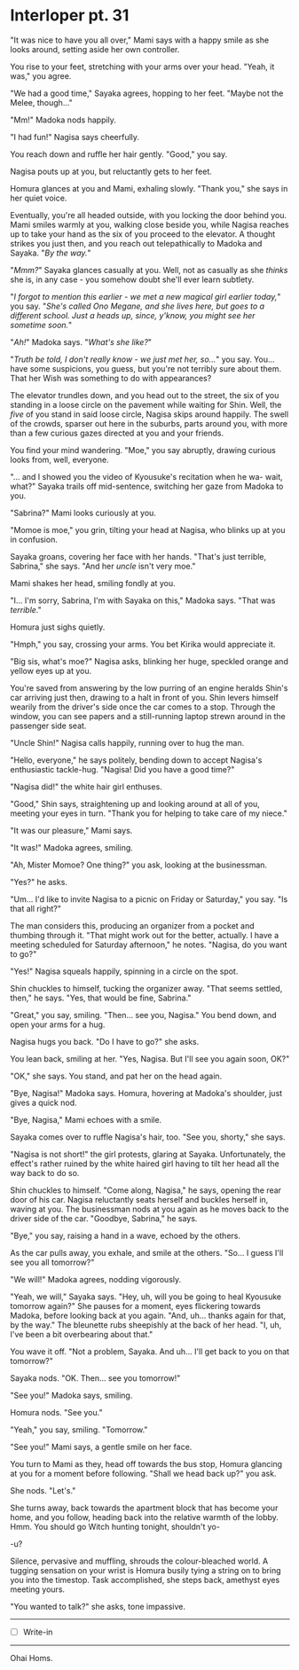 # Interloper pt. 31

"It was nice to have you all over," Mami says with a happy smile as she looks around, setting aside her own controller.

You rise to your feet, stretching with your arms over your head. "Yeah, it was," you agree.

"We had a good time," Sayaka agrees, hopping to her feet. "Maybe not the Melee, though..."

"Mm!" Madoka nods happily.

"I had fun!" Nagisa says cheerfully.

You reach down and ruffle her hair gently. "Good," you say.

Nagisa pouts up at you, but reluctantly gets to her feet.

Homura glances at you and Mami, exhaling slowly. "Thank you," she says in her quiet voice.

Eventually, you're all headed outside, with you locking the door behind you. Mami smiles warmly at you, walking close beside you, while Nagisa reaches up to take your hand as the six of you proceed to the elevator. A thought strikes you just then, and you reach out telepathically to Madoka and Sayaka. "*By the way.*"

"*Mmm?*" Sayaka glances casually at you. Well, not as casually as she *thinks* she is, in any case - you somehow doubt she'll ever learn subtlety.

"*I forgot to mention this earlier - we met a new magical girl earlier today,*" you say. "*She's called Ono Megane, and she lives here, but goes to a different school. Just a heads up, since, y'know, you might see her sometime soon.*"

"*Ah!*" Madoka says. "*What's she like?*"

"*Truth be told, I don't really know - we *just* met her, so...*" you say. You... have some suspicions, you guess, but you're not terribly sure about them. That her Wish was something to do with appearances?

The elevator trundles down, and you head out to the street, the six of you standing in a loose circle on the pavement while waiting for Shin. Well, the *five* of you stand in said loose circle, Nagisa skips around happily. The swell of the crowds, sparser out here in the suburbs, parts around you, with more than a few curious gazes directed at you and your friends.

You find your mind wandering. "Moe," you say abruptly, drawing curious looks from, well, everyone.

"... and I showed you the video of Kyousuke's recitation when he wa- wait, what?" Sayaka trails off mid-sentence, switching her gaze from Madoka to you.

"Sabrina?" Mami looks curiously at you.

"Momoe is moe," you grin, tilting your head at Nagisa, who blinks up at you in confusion.

Sayaka groans, covering her face with her hands. "That's just terrible, Sabrina," she says. "And her *uncle* isn't very moe."

Mami shakes her head, smiling fondly at you.

"I... I'm sorry, Sabrina, I'm with Sayaka on this," Madoka says. "That was *terrible*."

Homura just sighs quietly.

"Hmph," you say, crossing your arms. You bet Kirika would appreciate it.

"Big sis, what's moe?" Nagisa asks, blinking her huge, speckled orange and yellow eyes up at you.

You're saved from answering by the low purring of an engine heralds Shin's car arriving just then, drawing to a halt in front of you. Shin levers himself wearily from the driver's side once the car comes to a stop. Through the window, you can see papers and a still-running laptop strewn around in the passenger side seat.

"Uncle Shin!" Nagisa calls happily, running over to hug the man.

"Hello, everyone," he says politely, bending down to accept Nagisa's enthusiastic tackle-hug. "Nagisa! Did you have a good time?"

"Nagisa did!" the white hair girl enthuses.

"Good," Shin says, straightening up and looking around at all of you, meeting your eyes in turn. "Thank you for helping to take care of my niece."

"It was our pleasure," Mami says.

"It was!" Madoka agrees, smiling.

"Ah, Mister Momoe? One thing?" you ask, looking at the businessman.

"Yes?" he asks.

"Um... I'd like to invite Nagisa to a picnic on Friday or Saturday," you say. "Is that all right?"

The man considers this, producing an organizer from a pocket and thumbing through it. "That might work out for the better, actually. I have a meeting scheduled for Saturday afternoon," he notes. "Nagisa, do you want to go?"

"Yes!" Nagisa squeals happily, spinning in a circle on the spot.

Shin chuckles to himself, tucking the organizer away. "That seems settled, then," he says. "Yes, that would be fine, Sabrina."

"Great," you say, smiling. "Then... see you, Nagisa." You bend down, and open your arms for a hug.

Nagisa hugs you back. "Do I have to go?" she asks.

You lean back, smiling at her. "Yes, Nagisa. But I'll see you again soon, OK?"

"OK," she says. You stand, and pat her on the head again.

"Bye, Nagisa!" Madoka says. Homura, hovering at Madoka's shoulder, just gives a quick nod.

"Bye, Nagisa," Mami echoes with a smile.

Sayaka comes over to ruffle Nagisa's hair, too. "See you, shorty," she says.

"Nagisa is not short!" the girl protests, glaring at Sayaka. Unfortunately, the effect's rather ruined by the white haired girl having to tilt her head all the way back to do so.

Shin chuckles to himself. "Come along, Nagisa," he says, opening the rear door of his car. Nagisa reluctantly seats herself and buckles herself in, waving at you. The businessman nods at you again as he moves back to the driver side of the car. "Goodbye, Sabrina," he says.

"Bye," you say, raising a hand in a wave, echoed by the others.

As the car pulls away, you exhale, and smile at the others. "So... I guess I'll see you all tomorrow?"

"We will!" Madoka agrees, nodding vigorously.

"Yeah, we will," Sayaka says. "Hey, uh, will you be going to heal Kyousuke tomorrow again?" She pauses for a moment, eyes flickering towards Madoka, before looking back at you again. "And, uh... thanks again for that, by the way." The bleunette rubs sheepishly at the back of her head. "I, uh, I've been a bit overbearing about that."

You wave it off. "Not a problem, Sayaka. And uh... I'll get back to you on that tomorrow?"

Sayaka nods. "OK. Then... see you tomorrow!"

"See you!" Madoka says, smiling.

Homura nods. "See you."

"Yeah," you say, smiling. "Tomorrow."

"See you!" Mami says, a gentle smile on her face.

You turn to Mami as they, head off towards the bus stop, Homura glancing at you for a moment before following. "Shall we head back up?" you ask.

She nods. "Let's."

She turns away, back towards the apartment block that has become your home, and you follow, heading back into the relative warmth of the lobby. Hmm. You should go Witch hunting tonight, shouldn't yo-

-u?

Silence, pervasive and muffling, shrouds the colour-bleached world. A tugging sensation on your wrist is Homura busily tying a string on to bring you into the timestop. Task accomplished, she steps back, amethyst eyes meeting yours.

"You wanted to talk?" she asks, tone impassive.

---

- [ ] Write-in

---

Ohai Homs.
